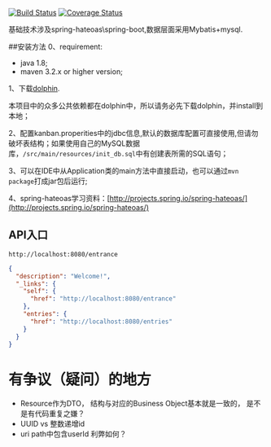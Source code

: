
[![Build Status](http://img.shields.io/travis/thiki-org/thiki-kanban-backend/go.svg?style=flat-square)](https://travis-ci.org/thiki-org/thiki-kanban-backend)
[![Coverage Status](http://img.shields.io/coveralls/thiki-org/thiki-kanban-backend/badge.png?branch=go?style=flat-square)](https://coveralls.io/r/thiki-org/thiki-kanban-backend?branch=go)

基础技术涉及spring-hateoas\spring-boot,数据层面采用Mybatis+mysql.


##安装方法 
0、requirement:  
* java 1.8;  
* maven 3.2.x or higher version; 


1、下载[dolphin](https://github.com/xubitao/dolphin).

   本项目中的众多公共依赖都在dolphin中，所以请务必先下载dolphin，并install到本地；

2、配置kanban.properities中的jdbc信息,默认的数据库配置可直接使用,但请勿破坏表结构；如果使用自己的MySQL数据库，`/src/main/resources/init_db.sql`中有创建表所需的SQL语句；

3、可以在IDE中从Application类的main方法中直接启动，也可以通过`mvn package`打成jar包后运行;

4、spring-hateoas学习资料：[http://projects.spring.io/spring-hateoas/](http://projects.spring.io/spring-hateoas/)
## API入口
```
http://localhost:8080/entrance
```
```json
{
  "description": "Welcome!",
  "_links": {
    "self": {
      "href": "http://localhost:8080/entrance"
    },
    "entries": {
      "href": "http://localhost:8080/entries"
    }
  }
}

```

# 有争议（疑问）的地方

* Resource作为DTO， 结构与对应的Business Object基本就是一致的， 是不是有代码重复之嫌？
* UUID vs 整数递增id
* uri path中包含userId 利弊如何？

